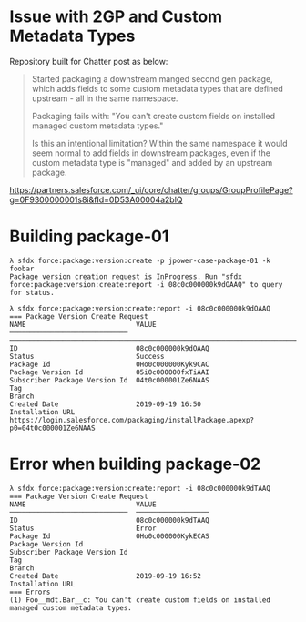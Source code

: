 # Issue with 2GP and Custom Metadata Types

Repository built for Chatter post as below:

> Started packaging a downstream manged second gen package, which adds fields to some custom metadata types that are defined upstream - all in the same namespace.
>
> Packaging fails with: "You can't create custom fields on installed managed custom metadata types."
>
> Is this an intentional limitation? Within the same namespace it would seem normal to add fields in downstream packages, even if the custom metadata type is "managed" and added by an upstream package.

https://partners.salesforce.com/_ui/core/chatter/groups/GroupProfilePage?g=0F9300000001s8i&fId=0D53A00004a2blQ

# Building package-01

```
λ sfdx force:package:version:create -p jpower-case-package-01 -k foobar
Package version creation request is InProgress. Run "sfdx force:package:version:create:report -i 08c0c000000k9dOAAQ" to query for status.
```

```
λ sfdx force:package:version:create:report -i 08c0c000000k9dOAAQ
=== Package Version Create Request
NAME                           VALUE
─────────────────────────────  ─────────────────────────────────────────────────────────────────────────────────
ID                             08c0c000000k9dOAAQ
Status                         Success
Package Id                     0Ho0c000000Kyk9CAC
Package Version Id             05i0c000000fxTiAAI
Subscriber Package Version Id  04t0c000001Ze6NAAS
Tag
Branch
Created Date                   2019-09-19 16:50
Installation URL               https://login.salesforce.com/packaging/installPackage.apexp?p0=04t0c000001Ze6NAAS
```

# Error when building package-02

```
λ sfdx force:package:version:create:report -i 08c0c000000k9dTAAQ
=== Package Version Create Request
NAME                           VALUE
─────────────────────────────  ──────────────────
ID                             08c0c000000k9dTAAQ
Status                         Error
Package Id                     0Ho0c000000KykECAS
Package Version Id
Subscriber Package Version Id
Tag
Branch
Created Date                   2019-09-19 16:52
Installation URL
=== Errors
(1) Foo__mdt.Bar__c: You can't create custom fields on installed managed custom metadata types.
```